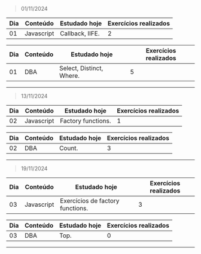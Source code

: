 > 01/11/2024

| Dia | Conteúdo | Estudado hoje | Exercícios realizados |
|---|---|---|---|
| 01 | Javascript | Callback, IIFE. | 2 |

| Dia | Conteúdo | Estudado hoje | Exercícios realizados |
|---|---|---|---|
| 01 | DBA | Select, Distinct, Where. | 5 |

----

> 13/11/2024

 Dia | Conteúdo | Estudado hoje | Exercícios realizados |
|---|---|---|---|
| 02 | Javascript | Factory functions. | 1 |

| Dia | Conteúdo | Estudado hoje | Exercícios realizados |
|---|---|---|---|
| 02 | DBA | Count. | 3 |

---

> 19/11/2024

 Dia | Conteúdo | Estudado hoje | Exercícios realizados |
|---|---|---|---|
| 03 | Javascript | Exercícios de factory functions. | 3 |

| Dia | Conteúdo | Estudado hoje | Exercícios realizados |
|---|---|---|---|
| 03 | DBA | Top. | 0 |

---